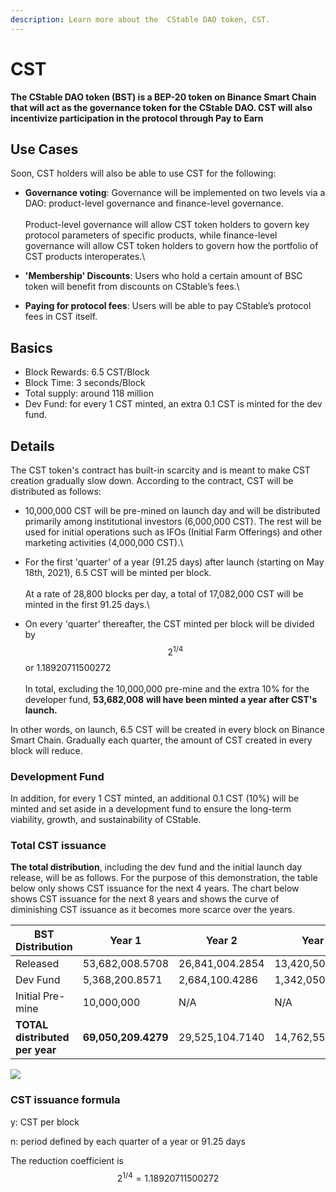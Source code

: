 ```yaml
---
description: Learn more about the  CStable DAO token, CST.
---
```


# CST

**The  CStable DAO token (BST) is a BEP-20 token on Binance Smart Chain that will act as the governance token for the  CStable DAO. CST will also incentivize participation in the protocol through Pay to Earn**

## **Use Cases**

Soon, CST holders will also be able to use CST for the following:

* **Governance voting**: Governance will be implemented on two levels via a DAO: product-level governance and finance-level governance. \
  \
  Product-level governance will allow CST token holders to govern key protocol parameters of specific products, while finance-level governance will allow CST token holders to govern how the portfolio of CST products interoperates.\

* **'Membership' Discounts**: Users who hold a certain amount of BSC token will benefit from discounts on  CStable’s fees.\

* **Paying for protocol fees**: Users will be able to pay  CStable’s protocol fees in CST itself.

## **Basics**

* Block Rewards: 6.5 CST/Block
* Block Time: 3 seconds/Block
* Total supply: around 118 million
* Dev Fund: for every 1 CST minted, an extra 0.1 CST is minted for the dev fund.

## **Details**

The CST token's contract has built-in scarcity and is meant to make CST creation gradually slow down. According to the contract, CST will be distributed as follows:

* 10,000,000 CST will be pre-mined on launch day and will be distributed primarily among institutional investors (6,000,000 CST). The rest will be used for initial operations such as IFOs (Initial Farm Offerings) and other marketing activities (4,000,000 CST).\

* For the first 'quarter' of a year (91.25 days) after launch (starting on May 18th, 2021), 6.5 CST will be minted per block. \
  \
  At a rate of 28,800 blocks per day, a total of 17,082,000 CST will be minted in the first 91.25 days.\

* On every 'quarter' thereafter, the CST minted per block will be divided by $$2^{1/4}$$ or 1.18920711500272\
  \
  In total, excluding the 10,000,000 pre-mine and the extra 10% for the developer fund, **53,682,008** **will have been minted a year after CST's launch.**

In other words, on launch, 6.5 CST will be created in every block on Binance Smart Chain. Gradually each quarter, the amount of CST created in every block will reduce.&#x20;

### Development Fund

In addition, for every 1 CST minted, an additional 0.1 CST (10%) will be minted and set aside in a development fund to ensure the long-term viability, growth, and sustainability of  CStable.

### Total CST issuance

**The total distribution**, including the dev fund and the initial launch day release, will be as follows. For the purpose of this demonstration, the table below only shows CST issuance for the next 4 years. The chart below shows CST issuance for the next 8 years and shows the curve of diminishing CST issuance as it becomes more scarce over the years.

| **BST Distribution**           | Year 1              | Year 2          | Year 3          | Year 4         |
| ------------------------------ | ------------------- | --------------- | --------------- | -------------- |
| Released                       | 53,682,008.5708     | 26,841,004.2854 | 13,420,502.1427 | 6,710,251.0714 |
| Dev Fund                       | 5,368,200.8571      | 2,684,100.4286  | 1,342,050.2143  | 671,025.1071   |
| Initial Pre-mine               | 10,000,000          | N/A             | N/A             | N/A            |
| **TOTAL distributed per year** | **69,050,209.4279** | 29,525,104.7140 | 14,762,552.3570 | 7,381,276.1785 |

![](broken-reference)

### CST issuance formula

y: CST per block

n: period defined by each quarter of a year or 91.25 days

The reduction coefficient is $$2^{1/4} = 1.18920711500272$$&#x20;
